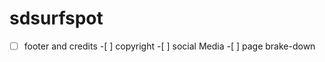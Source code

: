 # sdsurfspot

- [ ] footer and credits
		-[ ] copyright
		-[ ] social  Media 
		-[ ] page brake-down 
